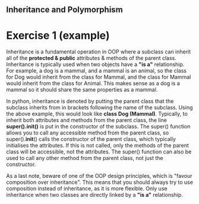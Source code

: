 ## Inheritance and Polymorphism

# Exercise 1 (example)

Inheritance is a fundamental operation in OOP where a subclass can inherit all of the __protected & public__ attributes & methods of the parent class. Inheritance is typically used when two objects have a **"is a"** relationship. For example, a dog is a mammal, and a mammal is an animal, so the class for Dog would inherit from the class for Mammal, and the class for Mammal would inherit from the class for Animal. This makes sense as a dog is a mammal so it should share the same properties as a mammal.

In python, inheritance is denoted by putting the parent class that the subclass inherits from in brackets following the name of the subclass. Using the above example, this would look like __class Dog (Mammal)__. Typically, to inherit both attributes and methods from the parent class, the line **super().__init__()** is put in the constructor of the subclass. The super() function allows you to call any accessible method from the parent class, so super().__init__() calls the constructor of the parent class, which typically initialises the attributes. If this is not called, only the methods of the parent class will be accessible, not the attributes. The super() function can also be used to call any other method from the parent class, not just the constructor.

As a last note, beware of one of the OOP design principles, which is "favour composition over inheritance". This means that you should always try to use composition instead of inheritance, as it is more flexible. Only use inheritance when two classes are directly linked by a **"is a"** relationship. 
